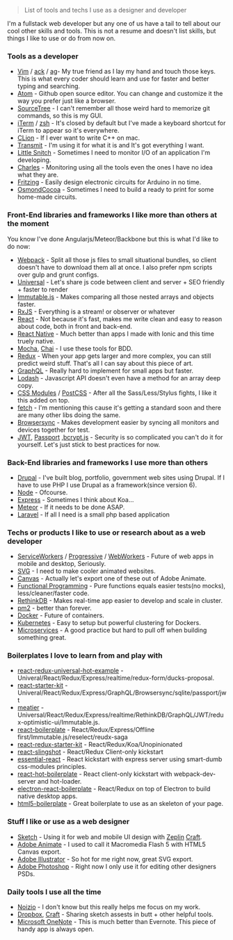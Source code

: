 > List of tools and techs I use as a designer and developer

I'm a fullstack web developer but any one of us have a tail to tell about our cool other skills and tools. This is not a resume and doesn't list skills, but things I like to use or do from now on.


### Tools as a developer
- [Vim](https://github.com/vim/vim) / [ack](http://beyondgrep.com) / [ag](https://github.com/ggreer/the_silver_searcher)- My true friend as I lay my hand and touch those keys. This is what every coder should learn and use for faster and better typing and searching.
- [Atom](https://atom.io) - Github open source editor. You can change and customize it the way you prefer just like a browser.
- [SourceTree](https://www.sourcetreeapp.com) - I can't remember all those weird hard to memorize git commands, so this is my GUI.
- [iTerm](https://www.iterm2.com) / [zsh](https://github.com/robbyrussell/oh-my-zsh) - It's closed by default but I've made a keyboard shortcut for iTerm to appear so it's everywhere.
- [CLion](https://www.jetbrains.com/clion) - If I ever want to write C++ on mac.
- [Transmit](https://panic.com/transmit/) - I'm using it for what it is and It's got everything I want.
- [Little Snitch](https://www.obdev.at/products/littlesnitch) - Sometimes I need to monitor I/O of an application I'm developing.
- [Charles](https://www.charlesproxy.com/) - Monitoring using all the tools even the ones I have no idea what they are.
- [Fritzing](fritzing.org/) - Easily design electronic circuits for Arduino in no time.
- [OsmondCocoa](www.osmondpcb.com/) - Sometimes I need to build a ready to print for some home-made circuits.


### Front-End libraries and frameworks I like more than others at the moment
You know I've done Angularjs/Meteor/Backbone but this is what I'd like to do now:
- [Webpack](https://webpack.github.io/) - Split all those js files to small situational bundles, so client doesn't have to download them all at once. I also prefer npm scripts over gulp and grunt configs.
- [Universal](https://medium.com/@mjackson/universal-javascript-4761051b7ae9) - Let's share js code between client and server + SEO friendly + faster to render
- [Immutable.js](https://facebook.github.io/immutable-js/) - Makes comparing all those nested arrays and objects faster.
- [RxJS](https://github.com/Reactive-Extensions/RxJS) - Everything is a stream! or observer or whatever
- [React](https://facebook.github.io/react/) - Not because it's fast, makes me write clean and easy to reason about code, both in front and back-end.
- [React Native](https://facebook.github.io/react-native/) - Much better than apps I made with Ionic and this time truely native.
- [Mocha](https://mochajs.org), [Chai](chaijs.com/) - I use these tools for BDD.
- [Redux](https://github.com/reactjs/redux) - When your app gets larger and more complex, you can still predict weird stuff. That's all I can say about this piece of art.
- [GraphQL](https://facebook.github.io/graphql) - Really hard to implement for small apps but faster.
- [Lodash](https://lodash.com/) - Javascript API doesn't even have a method for an array deep copy.
- [CSS Modules](https://github.com/css-modules/css-modules) / [PostCSS](https://github.com/postcss/postcss) - After all the Sass/Less/Stylus fights, I like it this added on top.
- [fetch](https://github.com/matthew-andrews/isomorphic-fetch) - I'm mentioning this cause it's getting a standard soon and there are many other libs doing the same.
- [Browsersync](https://www.browsersync.io) - Makes development easier by syncing all monitors and devices together for test.
- [JWT](https://jwt.io/), [Passport](passportjs.org) ,[bcrypt.js](https://github.com/ncb000gt/node.bcrypt.js/) - Security is so complicated you can't do it for yourself. Let's just stick to best practices for now.


### Back-End libraries and frameworks I use more than others
- [Drupal](https://drupal.org) - I've built blog, portfolio, government web sites using Drupal. If I have to use PHP I use Drupal as a framework(since version 6).
- [Node](https://nodejs.org) - Ofcourse.
- [Express](http://expressjs.com/) - Sometimes I think about Koa...
- [Meteor](http://meteor.com) - If it needs to be done ASAP.
- [Laravel](https://laravel.com/) - If all I need is a small php based application


### Techs or products I like to use or research about as a web developer
- [ServiceWorkers](https://serviceworke.rs/) / [Progressive](https://developers.google.com/web/progressive-web-apps/) / [WebWorkers](https://hacks.mozilla.org/2016/05/a-taste-of-javascripts-new-parallel-primitives) - Future of web apps in mobile and desktop, Seriously.
- [SVG](https://css-tricks.com/using-svg) - I need to make cooler animated websites.
- [Canvas](www.html5canvastutorials.com) - Actually let's export one of these out of Adobe Animate.
- [Functional Programming](https://github.com/MostlyAdequate/mostly-adequate-guide) - Pure functions equals easier tests(no mocks), less/cleaner/faster code.
- [RethinkDB](https://rethinkdb.com) - Makes real-time app easier to develop and scale in cluster.
- [pm2](https://github.com/Unitech/pm2) - better than forever.
- [Docker](https://www.docker.com/) - Future of containers.
- [Kubernetes](https://github.com/kubernetes/kubernetes) - Easy to setup but powerful clustering for Dockers.
- [Microservices](https://en.wikipedia.org/wiki/Microservices) - A good practice but hard to pull off when building something great.


### Boilerplates I love to learn from and play with
- [react-redux-universal-hot-example](https://github.com/erikras/react-redux-universal-hot-example) - Univeral/React/Redux/Express/realtime/redux-form/ducks-proposal.
- [react-starter-kit](https://github.com/kriasoft/react-starter-kit) - Univeral/React/Redux/Express/GraphQL/Browsersync/sqlite/passport/jwt
- [meatier](https://github.com/mattkrick/meatier) - Universal/React/Redux/Express/realtime/RethinkDB/GraphQL/JWT/redux-optimistic-ui/Immutable.js.
- [react-boilerplate](https://github.com/mxstbr/react-boilerplate) - React/Redux/Express/Offline first/Immutable.js/reselect/reudx-saga
- [react-redux-starter-kit](https://github.com/davezuko/react-redux-starter-kit) - React/Redux/Koa/Unopinionated
- [react-slingshot](https://github.com/coryhouse/react-slingshot) - React/Redux Client-only kickstart
- [essential-react](https://github.com/pheuter/essential-react) - React kickstart with express server using smart-dumb css-modules principles.
- [react-hot-boilerplate](https://github.com/gaearon/react-hot-boilerplate) - React client-only kickstart with webpack-dev-server and hot-loader.
- [electron-react-boilerplate](https://github.com/chentsulin/electron-react-boilerplate) - React/Redux on top of Electron to build native desktop apps.
- [html5-boilerplate](https://github.com/h5bp/html5-boilerplate) - Great boilerplate to use as an skeleton of your page.


### Stuff I like or use as a web designer
- [Sketch](https://www.sketchapp.com) - Using it for web and mobile UI design with [Zeplin](https://zeplin.io/) [Craft](https://www.invisionapp.com/craft).
- [Adobe Animate](www.adobe.com/products/animate.html) - I used to call it Macromedia Flash 5 with HTML5 Canvas export.
- [Adobe Illustrator](www.adobe.com/products/illustrator.html) - So hot for me right now, great SVG export.
- [Adobe Photoshop](www.adobe.com/products/photoshop.html) - Right now I only use it for editing other designers PSDs.


### Daily tools I use all the time
- [Noizio](http://noiz.io/) - I don't know but this really helps me focus on my work.
- [Dropbox](https://www.dropbox.com), [Craft](https://www.invisionapp.com/craft) - Sharing sketch assests in butt + other helpful tools.
- [Microsoft OneNote](https://www.onenote.com) - This is much better than Evernote. This piece of handy app is always open.

